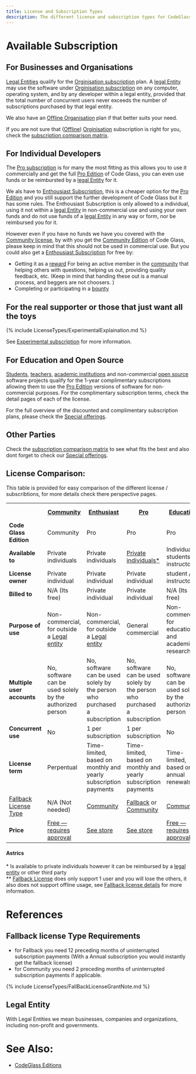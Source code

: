 ```yaml
---
title: License and Subscription Types
description: The different license and subscription types for CodeGlass
---
```

# Available Subscription

## For Businesses and Organisations
[Legal Entities](#legal-entity) qualify for the  [Orginisation subscription](LicenseTypes/OrganisationSubscription.md)  plan. A [legal Entity](#legal-entity) may use the software under [Orginisation subscription](LicenseTypes/OrganisationSubscription.md)  on any computer, operating system, and by any developer within a legal entity, provided that the total number of concurrent users never exceeds the number of subscriptions purchased by that legal entity.

We also have an [Offline Organisation](LicenseTypes/OfflineOrganisationSubscription.md) plan if that better suits your need.

If you are not sure that ([Offline](LicenseTypes/OfflineOrganisationSubscription.md)) [Orginisation](LicenseTypes/OrganisationSubscription.md) subscription is right for you, check the [subscription comparison matrix](#license-comparison).

## For Individual Developers
The [Pro subscription](LicenseTypes/ProSubscription.md) is for many the most fitting as this allows you to use it commercially and get the full [Pro Edition](Editions/Pro.md) of Code Glass, you can even use funds or be reimbursted by a [legal Entity](#legal-entity) for it.

We als have to [Enthousiast Subscription](LicenseTypes/EnthousiastSubscription.md), this is a cheaper option for the [Pro Edition](Editions/Pro.md) and you still support the further development of Code Glass but it has some rules.
The Enthousiast Subscription is only allowed to a individual, using it not within a [legal Entity](#legal-entity) in non-commercial use and using your own funds and do not use funds of a [legal Entity](#legal-entity) in any way or form, nor be reimbursed you for it.

However even if you have no funds we have you covered with the [Community license](LicenseTypes/CommunityLicense.md), by with you get the [Community Edition](Editions/Community.md) of Code Glass, please keep in mind that this should not be used in commercial use.
But you could also get a [Enthousiast Subscription](LicenseTypes/EnthousiastSubscription.md) for free by:
- Getting it as a [reward](Others/Rewards.md) For being an active member in the [community](Others/Community.md) that helping others with questions, helping us out, providing quality feedback, etc. (Keep in mind that handing these out is a manual process, and beggers are not choosers. )
- Completing or participating in a [bounty](Others/Rewards.md#bounties)



## For the real supporter or those that just want all the toys
{% include LicenseTypes/ExperimentalExplaination.md   %}

See [Experimental subscription](LicenseTypes/ExperimentalSubscription.md) for more information.


## For Education and Open Source
[Students](LicenseTypes/EducationLicense.md), [teachers](LicenseTypes/EducationLicense.md), [academic institutions](LicenseTypes/ClassRoomLicense.md) and non-commercial [open source](LicenseTypes/OpenSourceLicense.md) software projects qualify for the 1-year complimentary subscriptions allowing them to use the [Pro Edition](Editions/Pro.md) versions of software for non-commercial purposes. For the complimentary subscription terms, check the detail pages of each of the license.


For the full overview of the discounted and complimentary subscription plans, please check the [Special offerings](LicenseTypes/SpecialOffers.md).


## Other Parties
Check the [subscription comparison matrix](#license-comparison) to see what fits the best and also dont forget to check our [Special offerings](LicenseTypes/SpecialOffers.md).


## License Comparison:

This table is provided for easy comparison of the different license / subscribtions, for more details check there perspective pages.
<table >
    <tbody>
        <tr>
            <th width="10%"></th>
            <th width="10%"><a href="CommunityLicense">Community</a></th>
            <th width="10%"><a href="EnthousiastSubscription">Enthusiast</a></th>
            <th width="10%"><a href="ProSubscription">Pro</a></th>
            <th width="10%"><a href="EducationLicense">Education</a></th>
            <th width="10%"><a href="ClassRoomLicense">Classroom</a></th>
            <th width="10%"><a href="OpenSourceLicense">Open Source</a></th>
            <th width="10%">(<a href="OfflineOrganisationSubscription">Offline</a>) <a href="OrganisationSubscription">Organization</a></th>
            <th width="10%"><a href="ExperimentalSubscription">Experimental</a></th>
        </tr>
        <tr>
            <td><b>Code Glass Edition</b></td>
            <td>Community</td>
            <td>Pro</td>
            <td>Pro</td>
            <td>Pro</td>
            <td>Pro</td>
            <td>Pro</td>
            <td>Pro</td>
            <td>Experimental & Pro</td>
        </tr>
        <tr>
            <td><b>Available to</b></td>
            <td>Private individuals</td>
            <td>Private individuals</td>
            <td><a href="#astrics">Private individuals*</a></td>
            <td>Individual students / instructor</td>
            <td>Accredited educational institutions</td>
            <td>Open source projects</td>
            <td>Any <a href="#legal-entity">legal entity</a></td>
            <td><a href="#astrics">Private individuals*</a></td>
        </tr>
        <tr>
            <td><b>License owner</b></td>
            <td>Private individual</td>
            <td>Private individual</td>
            <td>Private individual</td>
            <td>student / instructor</td>
            <td>Educational institution</td>
            <td>Open source project</td>
            <td><a href="#legal-entity">Legal entity</a></td>
            <td>Private individual</td>
        </tr>
        <tr>
            <td><b>Billed to</b></td>
            <td>N/A (Its free)</td>
            <td>Private individual</td>
            <td>Private individual</td>
            <td>N/A (Its free)</td>
            <td>N/A (Its free)</td>
            <td>N/A (Its free)</td>
            <td><a href="#legal-entity">Legal entity</a></td>
            <td>Private individual</td>
        </tr>
        <tr>
            <td><b>Purpose of use</b></td>
            <td>Non-commercial, for outside a <a href="#legal-entity">Legal entity</a></td>
            <td>Non-commercial, for outside a <a href="#legal-entity">Legal entity</a></td>
            <td>General commercial</td>
            <td>Non-commercial, for education and academic research</td>		
            <td>Non-commercial, for educating students in classes</td>
            <td>Non-commercial, for development of open source projects</td>
            <td>General commercial</td>
            <td>General commercial</td>
        </tr>
        <tr>
            <td><b>Multiple user accounts</b></td>
            <td>No, software can be used solely by the authorized person</td>
            <td>No, software can be used solely by the person who purchased a subscription</td>
            <td>No, software can be used solely by the person who purchased a subscription</td>
            <td>No, software can be used solely by the authorized person</td>
            <td>No, per user license model</td>
            <td>No, per user license model</td>
            <td>Yes, 1 per subscription</td>
            <td>Yes, 3 per subscription</td>
        </tr>
        <tr>
            <td><b>Concurrent use</b></td>
            <td>No</td>
            <td>1 per subscription</td>
            <td>1 per subscription</td>
            <td>No</td>
            <td>1 per subscription</td>
            <td>1 per subscription</td>
            <td>1 per subscription</td>
            <td>3 per subscription</td>
        </tr>
        <tr>
            <td><b>License term</b></td>
            <td>Perpentual</td>
            <td>Time-limited, based on monthly and yearly subscription payments</td>
            <td>Time-limited, based on monthly and yearly subscription payments</td>
            <td>Time-limited, based on annual renewals</td>
            <td>Time-limited, based on annual renewals</td>
            <td>Time-limited, based on annual renewals</td>
            <td>Time-limited, based on monthly and yearly subscription payments</td>
            <td>Time-limited, based on monthly and yearly subscription payments</td>
        </tr>
        <tr>
            <td><a href="#fallback-license-type-requirements">Fallback License Type</a></td>
            <td>N/A (Not needed)</td>
            <td><a href="CommunityLicense">Community</a></td>
            <td><a href="FallbackLicense">Fallback</a> or <a href="CommunityLicense">Community</a></td>
            <td><a href="CommunityLicense">Community</a></td>
            <td><a href="CommunityLicense">Community</a></td>
            <td><a href="CommunityLicense">Community</a></td>
            <td><a href="">Fallback**</a></td>
            <td><a href="">Fallback**</a></td>
        </tr>
        <tr>
            <td><b>Price</b></td>
            <td><a href="../../contact">Free — requires approval</a></td>
            <td><a href="https://codeglass.io/offers#pro">See store</a></td>
            <td><a href="https://codeglass.io/offers#pro">See store</a></td>
            <td><a href="../../contact">Free — requires approval</a></td>
            <td><a href="../../contact">Free — requires approval</a></td>
            <td><a href="../../contact">Free — requires approval</a></td>
            <td><a href="https://codeglass.io/offers#pr">See store</a></td>
            <td><a href="https://codeglass.io/offers#experimental">See store</a></td>
        </tr>
    </tbody>
</table>

#### Astrics
\* Is available to private individuals however it can be reimbursed by a [legal entity](#legal-entity) or other third party <br/>
\*\* [Fallback License](LicenseTypes/FallbackLicense.md) does only support 1 user and you will lose the others, it also does not support offline usage, see [Fallback license details](LicenseTypes/FallbackLicense.md#license-details) for more information.<br/>

# References
## Fallback license Type Requirements
- for Fallback you need 12 preceding months of uninterrupted subscription payments (With a Annual subscription you would instantly get the fallback license)
- for Community you need 2 preceding months of uninterrupted subscription payments if applicable.

{% include LicenseTypes/FallBackLicenseGrantNote.md %}

## Legal Entity
With Legal Entities we mean businesses, companies and organizations, including non-profit and governments.

# See Also:
- [CodeGlass Editions](Editions.md)